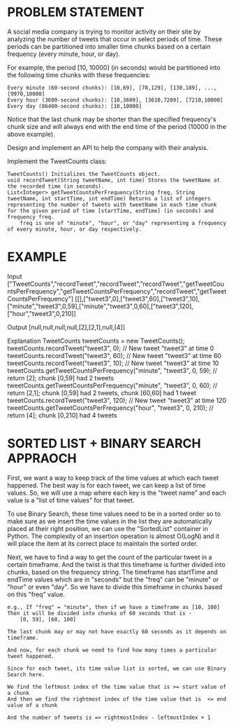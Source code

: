 # PROBLEM STATEMENT

A social media company is trying to monitor activity on their site by analyzing the number of tweets that occur in select periods of time. These periods can be partitioned into smaller time chunks based on a certain frequency (every minute, hour, or day).

For example, the period [10, 10000] (in seconds) would be partitioned into the following time chunks with these frequencies:

    Every minute (60-second chunks): [10,69], [70,129], [130,189], ..., [9970,10000]
    Every hour (3600-second chunks): [10,3609], [3610,7209], [7210,10000]
    Every day (86400-second chunks): [10,10000]

Notice that the last chunk may be shorter than the specified frequency's chunk size and will always end with the end time of the period (10000 in the above example).

Design and implement an API to help the company with their analysis.

Implement the TweetCounts class:

    TweetCounts() Initializes the TweetCounts object.
    void recordTweet(String tweetName, int time) Stores the tweetName at the recorded time (in seconds).
    List<Integer> getTweetCountsPerFrequency(String freq, String tweetName, int startTime, int endTime) Returns a list of integers representing the number of tweets with tweetName in each time chunk for the given period of time [startTime, endTime] (in seconds) and frequency freq.
        freq is one of "minute", "hour", or "day" representing a frequency of every minute, hour, or day respectively.


# EXAMPLE

Input
["TweetCounts","recordTweet","recordTweet","recordTweet","getTweetCountsPerFrequency","getTweetCountsPerFrequency","recordTweet","getTweetCountsPerFrequency"]
[[],["tweet3",0],["tweet3",60],["tweet3",10],["minute","tweet3",0,59],["minute","tweet3",0,60],["tweet3",120],["hour","tweet3",0,210]]

Output
[null,null,null,null,[2],[2,1],null,[4]]

Explanation
TweetCounts tweetCounts = new TweetCounts();
tweetCounts.recordTweet("tweet3", 0);                              // New tweet "tweet3" at time 0
tweetCounts.recordTweet("tweet3", 60);                             // New tweet "tweet3" at time 60
tweetCounts.recordTweet("tweet3", 10);                             // New tweet "tweet3" at time 10
tweetCounts.getTweetCountsPerFrequency("minute", "tweet3", 0, 59); // return [2]; chunk [0,59] had 2 tweets
tweetCounts.getTweetCountsPerFrequency("minute", "tweet3", 0, 60); // return [2,1]; chunk [0,59] had 2 tweets, chunk [60,60] had 1 tweet
tweetCounts.recordTweet("tweet3", 120);                            // New tweet "tweet3" at time 120
tweetCounts.getTweetCountsPerFrequency("hour", "tweet3", 0, 210);  // return [4]; chunk [0,210] had 4 tweets


# SORTED LIST + BINARY SEARCH APPRAOCH

First, we want a way to keep track of the time values at which each tweet happened. The best way is for each tweet, we can keep a list of time values. So, we will use a map where each key is the "tweet name" and each value is a "list of time values" for that tweet.

To use Binary Search, these time values need to be in a sorted order so to make sure as we insert the time values in the list they are automatically placed at their right position, we can use the "SortedList" container in Python. The complexity of an insertion operation is almost O(LogN) and it will place the item at its correct place to maintain the sorted order.

Next, we have to find a way to get the count of the particular tweet in a certain timeframe. And the twist is that this timeframe is further divided into chunks, based on the frequency string. The timeframe has startTime and endTime values which are in "seconds" but the "freq" can be "minute" or "hour" or even "day". So we have to divide this timeframe in chunks based on this "freq" value.

    e.g., If "freq" = "minute", then if we have a timeframe as [10, 100]
	Then it will be divided into chunks of 60 seconds that is - 
		[0, 59], [60, 100]
		
	The last chunk may or may not have exactly 60 seconds as it depends on timeframe.
	
	And now, for each chunk we need to find how many times a particular tweet happened.
	
	Since for each tweet, its time value list is sorted, we can use Binary Search here.
	
	We find the leftmost index of the time value that is >= start value of a chunk
	And then we find the rightmost index of the time value that is  <= end value of a chunk
	
	And the number of tweets is => rightmostIndex - leftmostIndex + 1
 